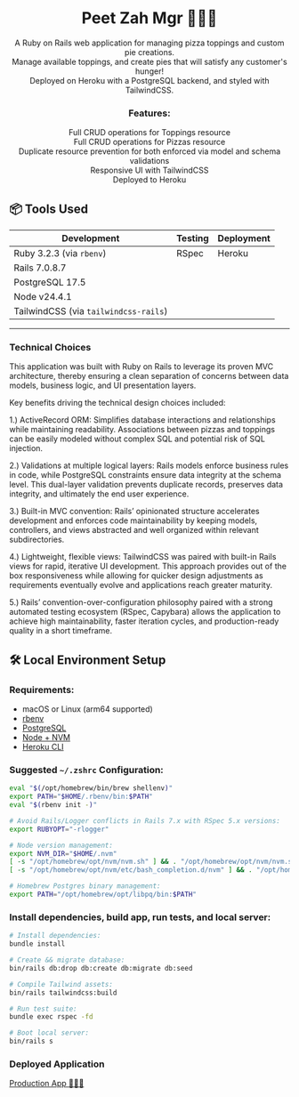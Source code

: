 <div align="center">

# Peet Zah Mgr 🍕👨‍🍳

A Ruby on Rails web application for managing pizza toppings and custom pie creations.  
Manage available toppings, and create pies that will satisfy any customer's hunger!  
Deployed on Heroku with a PostgreSQL backend, and styled with TailwindCSS.

### Features:
Full CRUD operations for Toppings resource
</br>
Full CRUD operations for Pizzas resource
</br>
Duplicate resource prevention for both enforced via model and schema validations
</br>
Responsive UI with TailwindCSS
</br>
Deployed to Heroku

</div>

## 📦 Tools Used

| Development | Testing | Deployment |
|-------------|---------|------------|
| Ruby 3.2.3 (via `rbenv`) | RSpec | Heroku |
| Rails 7.0.8.7 | | |
| PostgreSQL 17.5 | | |
| Node v24.4.1 | | |
| TailwindCSS (via `tailwindcss-rails`) | | |

---

### Technical Choices
This application was built with Ruby on Rails to leverage its proven MVC architecture, thereby ensuring a clean separation of concerns between data models, business logic, and UI presentation layers.

Key benefits driving the technical design choices included:

1.) ActiveRecord ORM: Simplifies database interactions and relationships while maintaining readability. Associations between pizzas and toppings can be easily modeled without complex SQL and potential risk of SQL injection.

2.) Validations at multiple logical layers: Rails models enforce business rules in code, while PostgreSQL constraints ensure data integrity at the schema level. This dual-layer validation prevents duplicate records, preserves data integrity, and ultimately the end user experience.

3.) Built-in MVC convention: Rails’ opinionated structure accelerates development and enforces code maintainability by keeping models, controllers, and views abstracted and well organized within relevant subdirectories.

4.) Lightweight, flexible views: TailwindCSS was paired with built-in Rails views for rapid, iterative UI development. This approach provides out of the box responsiveness while allowing for quicker design adjustments as requirements eventually evolve and applications reach greater maturity.

5.) Rails’ convention-over-configuration philosophy paired with a strong automated testing ecosystem (RSpec, Capybara) allows the application to achieve high maintainability, faster iteration cycles, and production-ready quality in a short timeframe.

## 🛠️ Local Environment Setup

### Requirements:
- macOS or Linux (arm64 supported)
- [rbenv](https://github.com/rbenv/rbenv)
- [PostgreSQL](https://www.postgresql.org/)
- [Node + NVM](https://github.com/nvm-sh/nvm)
- [Heroku CLI](https://devcenter.heroku.com/articles/heroku-cli)

### Suggested `~/.zshrc` Configuration:
```bash
eval "$(/opt/homebrew/bin/brew shellenv)"
export PATH="$HOME/.rbenv/bin:$PATH"
eval "$(rbenv init -)"

# Avoid Rails/Logger conflicts in Rails 7.x with RSpec 5.x versions:
export RUBYOPT="-rlogger"

# Node version management:
export NVM_DIR="$HOME/.nvm"
[ -s "/opt/homebrew/opt/nvm/nvm.sh" ] && . "/opt/homebrew/opt/nvm/nvm.sh"
[ -s "/opt/homebrew/opt/nvm/etc/bash_completion.d/nvm" ] && . "/opt/homebrew/opt/nvm/etc/bash_completion.d/nvm"

# Homebrew Postgres binary management:
export PATH="/opt/homebrew/opt/libpq/bin:$PATH"
```

### Install dependencies, build app, run tests, and local server:
```bash
# Install dependencies:
bundle install

# Create && migrate database:
bin/rails db:drop db:create db:migrate db:seed

# Compile Tailwind assets:
bin/rails tailwindcss:build

# Run test suite:
bundle exec rspec -fd

# Boot local server:
bin/rails s
```

### Deployed Application
[Production App 🍕👨‍🍳](https://tvaroglu-peet-zah-mgr-prod-e9190eadf2c5.herokuapp.com/)
